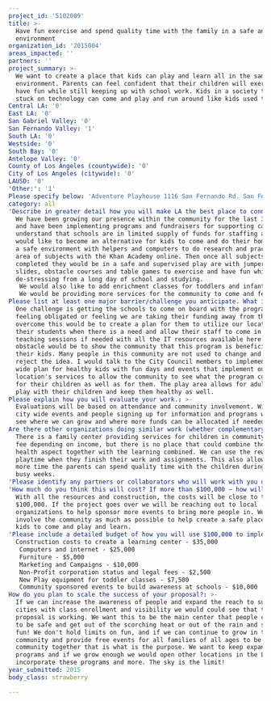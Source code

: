 ```yaml
---
project_id: '5102009'
title: >-
  Have fun exercise and spend quality time with the family in a safe and clean
  environment
organization_id: '2015004'
areas_impacted: ''
partners: ''
project_summary: >-
  We want to create a place that kids can play and learn all in the same
  environment. Parents can feel confident that their children will exercise and
  have fun while still keeping up with school work. Kids in a society that are
  stuck on technology can come and play and run around like kids used to.
Central LA: '0'
East LA: '0'
San Gabriel Valley: '0'
San Fernando Valley: '1'
South LA: '0'
Westside: '0'
South Bay: '0'
Antelope Valley: '0'
County of Los Angeles (countywide): '0'
City of Los Angeles (citywide): '0'
LAUSD: '0'
'Other:': '1'
Please specify below: 'Adventure Playhouse 1116 San Fernando Rd. San Fernando, Ca 91340'
category: all
'Describe in greater detail how you will make LA the best place to connect:': >-
  We have been growing our presence within the community for the last 3 years
  and have been implementing programs and fundraisers for supporting causes. We
  understand that schools are in limited supply of funds for staffing and we
  would like to become an alternative for kids to come and do their homework in
  a safe environment with helpers and computers to do research and practice any
  area of subjects with the Khan Academy online. Then once all subjects are
  completed they would be in a safe and supervised play are with jumpers,
  slides, obstacle courses and table games to exercise and have fun while
  de-stressing from a long day of school and studying. 
   We would also like to add enrichment classes for toddlers and infants including Mommy & Me, art, and music programs to increase development while playing and developing motor skills. 
   We would be providing more services for the community to come and feel safe and have fun while playing together For instance, providing free play times every other weekend to promote health and the importance of spending time with your children. The more the children spend with a child the better they develop both mentally and physically.
Please list at least one major barrier/challenge you anticipate. What is your strategy for overcoming these obstacles?: >-
  One challenge is getting the schools to come on board with the program without
  feeling obligated or feeling we are taking their funding away from them. To
  overcome this would be to create a plan for them to utilize our location for
  their students when there is a need and allow their staff to come in for
  teaching sessions if needed with all the IT resources available here. Another
  obstacle would be to show the community that this program is beneficial to
  their kids. Many people in this community are not used to change and could
  reject the idea. I would talk to the City Council members to implement a city
  wide plan for healthy kids with fun days and events that implement our
  location's services to allow the community to see what the program could do
  for their children as well as for them. The play area allows for adults to
  play with their children and keep them healthy as well.
Please explain how you will evaluate your work.: >-
  Evaluations will be based on attendance and community involvement. With the
  city wide events and people signing up for information and programs we will
  see where we can grow and where more funds can be allocated if needed.
Are there other organizations doing similar work (whether complementary or competitive)? What is unique about your proposed approach?: >-
  There is a family center providing services for children in community for a
  fee depending on income, but there is no place that could combine the fun and
  health aspect together with the learning combined. We can use the reward of
  playtime when they finish their work and assignments. This also allows for
  more time the parents can spend quality time with the children during those
  busy weeks.
'Please identify any partners or collaborators who will work with you on this project. How much of the $100,000 grant award will each partner receive?': We do not have any partners at this time.
'How much do you think this will cost? If more than $100,000 – how will you cover the additional costs?': >-
  With all the resources and construction, the costs will be close to the
  $100,000. If the project goes over we will be reaching out to local
  organizations to help sponsor more events to bring more people in. We want to
  involve the community as much as possible to help create a safe place for all
  kids to come and play and learn.
'Please include a detailed budget of how you will use $100,000 to implement this project.': |-
  Construction costs to create a learning center - $35,000
   Computers and internet - $25,000
   Furniture - $5,000
   Marketing and Campaigns - $10,000
   Non-Profit corporation status and legal fees - $2,500
   New Play equipment for toddler classes - $7,500
   Community sponsored events to build awareness at schools - $10,000
How do you plan to scale the success of your proposal?: >-
  If we can increase the awareness of people and expand the reach to surrounding
  cities with class enrollment and visibility we would could see that the
  proposal is working. We want this to be the main center that people can come
  to be safe and get out of the scorching heat or out of the rain and still have
  fun! We don't hold limits on fun, and if we can continue to grow in the
  community and provide free events for all families of all ages to be in a
  community together that is what is the purpose. We want to keep expanding our
  programs and if we grow enough we would open other locations in the LA area to
  incorporate these programs and more. The sky is the limit!
year_submitted: 2015
body_class: strawberry

---
```

